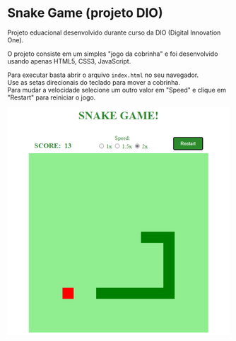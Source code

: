 # Snake Game (projeto DIO)

Projeto eduacional desenvolvido durante curso da DIO (Digital Innovation One).

O projeto consiste em um simples "jogo da cobrinha" e foi desenvolvido usando apenas HTML5, CSS3, JavaScript.

Para executar basta abrir o arquivo `index.html` no seu navegador.<br>
Use as setas direcionais do teclado para mover a cobrinha.<br> 
Para mudar a velocidade selecione um outro valor em "Speed" e clique em "Restart" para reiniciar o jogo.

![game screenshot](https://github.com/davi-santos5/dio-snake-game/blob/master/screenshot.png?raw=true)
